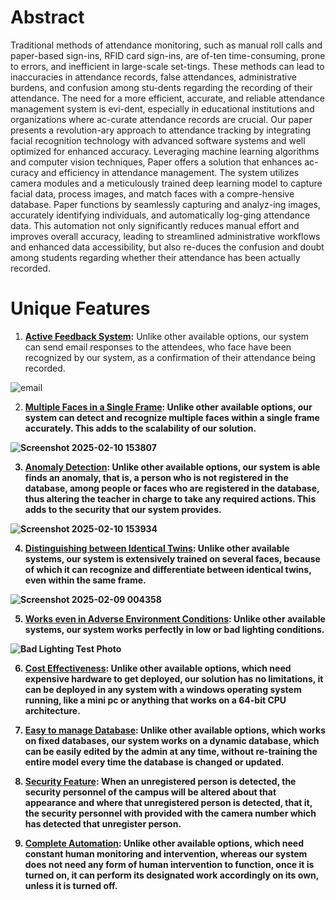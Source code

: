 <h1>Abstract</h1>

Traditional methods of attendance monitoring, such as manual roll calls and paper-based sign-ins, RFID card sign-ins, are of-ten time-consuming, prone to errors, and inefficient in large-scale set-tings. These methods can lead to inaccuracies in attendance records, false attendances, administrative burdens, and confusion among stu-dents regarding the recording of their attendance. The need for a more efficient, accurate, and reliable attendance management system is evi-dent, especially in educational institutions and organizations where ac-curate attendance records are crucial. Our paper presents a revolution-ary approach to attendance tracking by integrating facial recognition technology with advanced software systems and well optimized for enhanced accuracy. Leveraging machine learning algorithms and computer vision techniques, Paper offers a solution that enhances ac-curacy and efficiency in attendance management. The system utilizes camera modules and a meticulously trained deep learning model to capture facial data, process images, and match faces with a compre-hensive database. Paper functions by seamlessly capturing and analyz-ing images, accurately identifying individuals, and automatically log-ging attendance data. This automation not only significantly reduces manual effort and improves overall accuracy, leading to streamlined administrative workflows and enhanced data accessibility, but also re-duces the confusion and doubt among students regarding whether their attendance has been actually recorded.

<h1>Unique Features</h1>

1. <b><ins>Active Feedback System</ins>:</b> Unlike other available options, our system can send email responses to the attendees, who face have been recognized by our system, as a confirmation of their attendance being recorded. 

![email](https://github.com/user-attachments/assets/252c24b4-e9c2-47bf-997c-003570d16bfc)


2. <b><ins>Multiple Faces in a Single Frame</ins>:<b> Unlike other available options, our system can detect and recognize multiple faces within a single frame accurately. This adds to the scalability of our solution. 

![Screenshot 2025-02-10 153807](https://github.com/user-attachments/assets/0a7a3f7b-7d6f-4b3b-9cb8-6ec014982dc6)



3. <b><ins>Anomaly Detection</ins>:<b> Unlike other available options, our system is able finds an anomaly, that is, a person who is not registered in the database, among people or faces who are registered in the database, thus altering the teacher in charge to take any required actions. This adds to the security that our system provides. 

![Screenshot 2025-02-10 153934](https://github.com/user-attachments/assets/f19b8aa4-7b3e-4bd6-903c-fc7e6c7f35d5)


4. <b><ins>Distinguishing between Identical Twins</ins>:<b> Unlike other available systems, our system is extensively trained on several faces, because of which it can recognize and differentiate between identical twins, even within the same frame. 

![Screenshot 2025-02-09 004358](https://github.com/user-attachments/assets/557d2a3f-735a-4de3-bac8-eb82d80c7967)


5. <b><ins>Works even in Adverse Environment Conditions</ins>:<b> Unlike other available systems, our system works perfectly in low or bad lighting conditions. 

![Bad Lighting Test Photo](https://github.com/user-attachments/assets/a9a6318c-e5d6-4c45-ab6b-c8cb6c47a433)


6. <b><ins>Cost Effectiveness</ins>:<b> Unlike other available options, which need expensive hardware to get deployed, our solution has no limitations, it can be deployed in any system with a windows operating system running, like a mini pc or anything that works on a 64-bit CPU architecture.

7. <b><ins>Easy to manage Database</ins>:<b> Unlike other available options, which works on fixed databases, our system works on a dynamic database, which can be easily edited by the admin at any time, without re-training the entire model every time the database is changed or updated. 

8. <b><ins>Security Feature</ins>:<b> When an unregistered person is detected, the security personnel of the campus will be altered about that appearance and where that unregistered person is detected, that it, the security personnel with provided with the camera number which has detected that unregister person. 

9. <b><ins>Complete Automation</ins>:<b> Unlike other available options, which need constant human monitoring and intervention, whereas our system does not need any form of human intervention to function, once it is turned on, it can perform its designated work accordingly on its own, unless it is turned off. 

